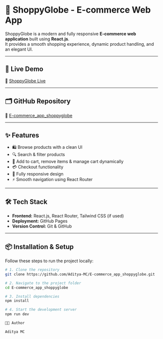 # 🛒 ShoppyGlobe - E-commerce Web App

ShoppyGlobe is a modern and fully responsive **E-commerce web application** built using **React.js**.  
It provides a smooth shopping experience, dynamic product handling, and an elegant UI.

---

## 🚀 Live Demo  
🔗 [ShoppyGlobe Live](https://aditya-mc.github.io/E-commerce_app_shoppyglobe/)

---

## 🗂️ GitHub Repository  
🔗 [E-commerce_app_shoppyglobe](https://github.com/Aditya-MC/E-commerce_app_shoppyglobe)

---

## ✨ Features  
- 🛍️ Browse products with a clean UI  
- 🔍 Search & filter products  
- 🛒 Add to cart, remove items & manage cart dynamically  
- 💳 Checkout functionality  
- 📱 Fully responsive design  
- ⚡ Smooth navigation using React Router

---

## 🛠️ Tech Stack  
- **Frontend:** React.js, React Router, Tailwind CSS (if used)  
- **Deployment:** GitHub Pages  
- **Version Control:** Git & GitHub

---

## 📦 Installation & Setup  

Follow these steps to run the project locally:

```bash
# 1. Clone the repository
git clone https://github.com/Aditya-MC/E-commerce_app_shoppyglobe.git

# 2. Navigate to the project folder
cd E-commerce_app_shoppyglobe

# 3. Install dependencies
npm install

# 4. Start the development server
npm run dev

👨‍💻 Author

Aditya MC